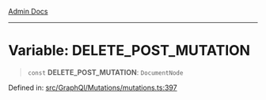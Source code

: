 [Admin Docs](/)

***

# Variable: DELETE\_POST\_MUTATION

> `const` **DELETE\_POST\_MUTATION**: `DocumentNode`

Defined in: [src/GraphQl/Mutations/mutations.ts:397](https://github.com/PalisadoesFoundation/talawa-admin/blob/main/src/GraphQl/Mutations/mutations.ts#L397)
